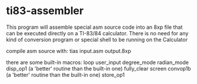 # ti83-assembler

This program will assemble special asm source code into an 8xp file that can be executed directly on a TI-83/84 calculator.
There is no need for any kind of conversion program or special shell to be running on the Calculator

compile asm source with:
tias input.asm output.8xp

there are some built-in macros:
loop
user_input
degree_mode
radian_mode
disp_op1 (a 'better' routine than the built-in one)
fully_clear screen
convop1b (a 'better' routine than the built-in one)
store_op1
